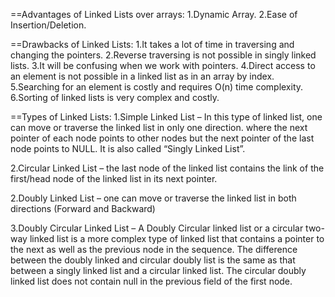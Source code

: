 
==Advantages of Linked Lists over arrays:
1.Dynamic Array.
2.Ease of Insertion/Deletion.

==Drawbacks of Linked Lists: 
1.It takes a lot of time in traversing and changing the pointers.
2.Reverse traversing is not possible in singly linked lists.
3.It will be confusing when we work with pointers.
4.Direct access to an element is not possible in a linked list as in an array by index.
5.Searching for an element is costly and requires O(n) time complexity.
6.Sorting of linked lists is very complex and costly.

==Types of Linked Lists:
1.Simple Linked List – In this type of linked list, one can move or traverse the linked list in only one direction. where the next pointer of each node points to other nodes but the next pointer of the last node points to NULL. It is also called “Singly Linked List”.

2.Circular Linked List – the last node of the linked list contains the link of the first/head node of the linked list in its next pointer.

2.Doubly Linked List – one can move or traverse the linked list in both directions (Forward and Backward)

3.Doubly Circular Linked List – A Doubly Circular linked list or a circular two-way linked list is a more complex type of linked list that contains a pointer to the next as well as the previous node in the sequence. The difference between the doubly linked and circular doubly list is the same as that between a singly linked list and a circular linked list. The circular doubly linked list does not contain null in the previous field of the first node.
